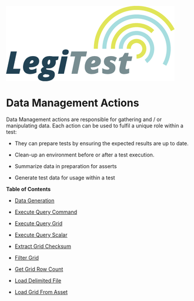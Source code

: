 ﻿![](images/_LegiTestBanner.png)

# Data Management Actions



Data Management actions are responsible for gathering and / or manipulating data. Each action can be used to fulfil a unique role within a test:

- They can prepare tests by ensuring the expected results are up to date.

- Clean-up an environment before or after a test execution.

- Summarize data in preparation for asserts

- Generate test data for usage within a test



**Table of Contents**

- [Data Generation](DataGeneration.md)

- [Execute Query Command](ExecuteQueryCommand.md)

- [Execute Query Grid](ExecuteQueryGrid.md)

- [Execute Query Scalar](ExecuteQueryScalar.md)

- [Extract Grid Checksum](ExtractGridChecksum.md)

- [Filter Grid](FilterGrid.md)

- [Get Grid Row Count](GetGridRowCount.md)

- [Load Delimited File](LoadFlatFileData.md)

- [Load Grid From Asset](LoadGridFromAsset.md)